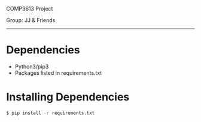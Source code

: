 COMP3613 Project

Group: JJ & Friends


---
# Dependencies
* Python3/pip3
* Packages listed in requirements.txt

# Installing Dependencies
```bash
$ pip install -r requirements.txt
```
